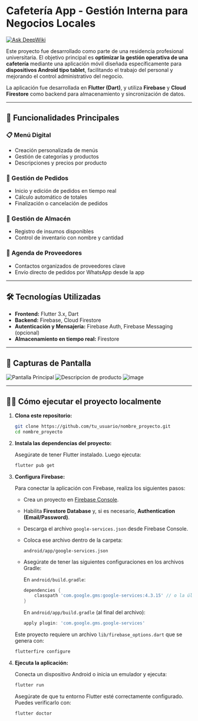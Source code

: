 # Cafetería App - Gestión Interna para Negocios Locales

[![Ask DeepWiki](https://deepwiki.com/badge.svg)](https://deepwiki.com/EmanuelRdzM/espressoApp)

Este proyecto fue desarrollado como parte de una residencia profesional universitaria. El objetivo principal es **optimizar la gestión operativa de una cafetería** mediante una aplicación móvil diseñada específicamente para **dispositivos Android tipo tablet**, facilitando el trabajo del personal y mejorando el control administrativo del negocio.

La aplicación fue desarrollada en **Flutter (Dart)**, y utiliza **Firebase** y **Cloud Firestore** como backend para almacenamiento y sincronización de datos.

---

## 🚀 Funcionalidades Principales

### 📋 Menú Digital
- Creación personalizada de menús
- Gestión de categorías y productos
- Descripciones y precios por producto

### 🧾 Gestión de Pedidos
- Inicio y edición de pedidos en tiempo real
- Cálculo automático de totales
- Finalización o cancelación de pedidos

### 🏪 Gestión de Almacén
- Registro de insumos disponibles
- Control de inventario con nombre y cantidad

### 📇 Agenda de Proveedores
- Contactos organizados de proveedores clave
- Envío directo de pedidos por WhatsApp desde la app

---

## 🛠️ Tecnologías Utilizadas

- **Frontend:** Flutter 3.x, Dart
- **Backend:** Firebase, Cloud Firestore
- **Autenticación y Mensajería:** Firebase Auth, Firebase Messaging (opcional)
- **Almacenamiento en tiempo real:** Firestore

---

## 📸 Capturas de Pantalla


![Pantalla Principal](https://github.com/user-attachments/assets/013d1314-a06d-444f-bd90-122db8157382)
![Descripcion de producto](https://github.com/user-attachments/assets/45ae90bb-224c-4211-a95f-51a655f56405)
![image](https://github.com/user-attachments/assets/298c7fdb-57c6-4925-9980-1ba60ae7b9cf)

---

## 🧑‍💻 Cómo ejecutar el proyecto localmente

1. **Clona este repositorio:**

   ```bash
   git clone https://github.com/tu_usuario/nombre_proyecto.git
   cd nombre_proyecto
   ```

2. **Instala las dependencias del proyecto:**

   Asegúrate de tener Flutter instalado. Luego ejecuta:

   ```bash
   flutter pub get
   ```

3. **Configura Firebase:**

   Para conectar la aplicación con Firebase, realiza los siguientes pasos:

   - Crea un proyecto en [Firebase Console](https://console.firebase.google.com/).
   - Habilita **Firestore Database** y, si es necesario, **Authentication (Email/Password)**.
   - Descarga el archivo `google-services.json` desde Firebase Console.
   - Coloca ese archivo dentro de la carpeta:
     ```
     android/app/google-services.json
     ```
   - Asegúrate de tener las siguientes configuraciones en los archivos Gradle:

     En `android/build.gradle`:
     ```gradle
     dependencies {
         classpath 'com.google.gms:google-services:4.3.15' // o la última versión estable
     }
     ```

     En `android/app/build.gradle` (al final del archivo):
     ```gradle
     apply plugin: 'com.google.gms.google-services'
     ```

   Este proyecto requiere un archivo `lib/firebase_options.dart` que se genera con:

   ```bash
   flutterfire configure
   ```

4. **Ejecuta la aplicación:**

   Conecta un dispositivo Android o inicia un emulador y ejecuta:

   ```bash
   flutter run
   ```

   Asegúrate de que tu entorno Flutter esté correctamente configurado. Puedes verificarlo con:

   ```bash
   flutter doctor
   ```
